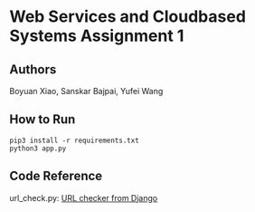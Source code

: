 # Web Services and Cloudbased Systems Assignment 1

## Authors
Boyuan Xiao, Sanskar Bajpai, Yufei Wang

## How to Run
```{shell}
pip3 install -r requirements.txt
python3 app.py
```
## Code Reference
url_check.py: [URL checker from Django](https://github.com/django/django/blob/fdf0a367bdd72c70f91fb3aed77dabbe9dcef69f/django/core/validators.py#L69)